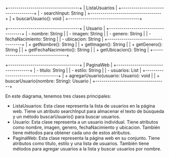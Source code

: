 +-----------------------------------+
|           ListaUsuarios           |
+-----------------------------------+
| - searchInput: String             |
+-----------------------------------+
| + buscarUsuario(): void           |
+-----------------------------------+

+-----------------------------------+
|             Usuario               |
+-----------------------------------+
| - nombre: String                  |
| - imagen: String                  |
| - genero: String                  |
| - fechaNacimiento: String         |
| - ubicacion: String               |
+-----------------------------------+
| + getNombre(): String             |
| + getImagen(): String             |
| + getGenero(): String             |
| + getFechaNacimiento(): String    |
| + getUbicacion(): String          |
+-----------------------------------+

+-----------------------------------+
|            PaginaWeb              |
+-----------------------------------+
| - titulo: String                  |
| - estilo: String                  |
| - usuarios: List<Usuario>         |
+-----------------------------------+
| + agregarUsuario(usuario: Usuario): void |
| + buscarUsuario(nombre: String): Usuario |
+-----------------------------------+

En este diagrama, tenemos tres clases principales:
* ListaUsuarios: Esta clase representa la lista de usuarios en la página web. Tiene un atributo searchInput para almacenar el texto de búsqueda y un método buscarUsuario() para buscar usuarios.
* Usuario: Esta clase representa a un usuario individual. Tiene atributos como nombre, imagen, genero, fechaNacimiento y ubicacion. También tiene métodos para obtener cada uno de estos atributos.
* PaginaWeb: Esta clase representa la página web en su conjunto. Tiene atributos como titulo, estilo y una lista de usuarios. También tiene métodos para agregar usuarios a la lista y buscar usuarios por nombre.